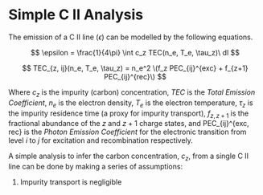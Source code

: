 # Simple C II Analysis

The emission of a C II line ($\epsilon$) can be modelled by the following equations. 

$$ \epsilon = \frac{1}{4\pi} \int c_z TEC(n_e, T_e, \tau_z)\ dl $$

$$  TEC_{z, ij}(n_e, T_e, \tau_z) = n_e^2 \(f_z PEC_{ij}^{exc} + f_{z+1} PEC_{ij}^{rec}\) $$

Where $c_z$ is the impurity (carbon) concentration, $TEC$ is the _Total Emission Coefficient_, $n_e$ is the electron 
density, $T_e$ is the electron temperature, $\tau_z$ is the impurity residence time (a proxy for impurity transport), 
$f_{z, z+1}$ is the fractional abundance of the $z$ and $z+1$ charge states, and PEC_{ij}^{exc, rec} is the _Photon 
Emission Coefficient_ for the electronic transition from level $i$ to $j$ for excitation and recombination respectively.     

A simple analysis to infer the carbon concentration, $c_z$, from a single C II line can be done by making a series of 
assumptions:

1. Impurity transport is negligible 

